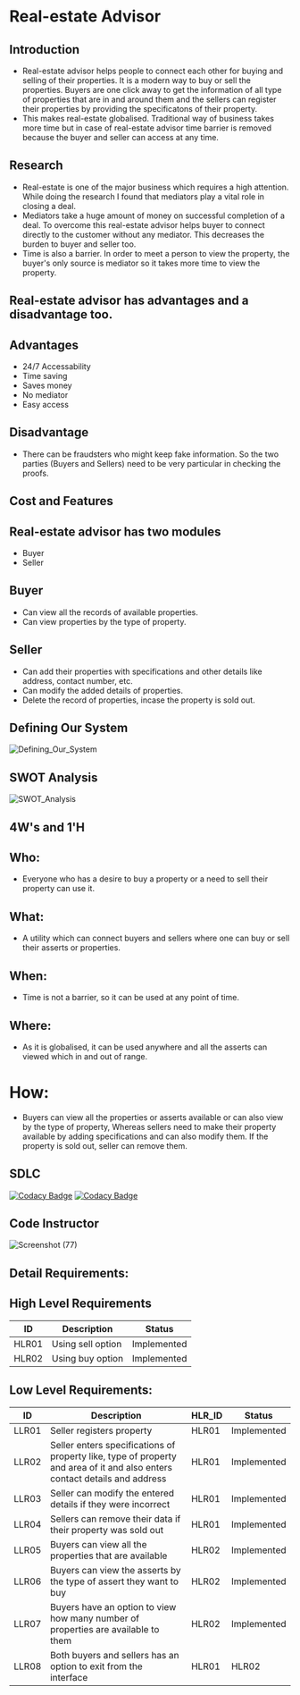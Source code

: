 # Real-estate Advisor

## Introduction 

* Real-estate advisor helps people to connect each other for buying and selling of their properties. It is a modern way to buy or sell the properties. Buyers are one click away to get the information of all type of properties that are in and around them and the sellers can register their properties by providing the specificatons of their property.
* This makes real-estate globalised. Traditional way of business takes more time but in case of real-estate advisor time barrier is removed because the buyer and seller can access at any time.

## Research

* Real-estate is one of the major business which requires a high attention. While doing the research I found that mediators play a vital role in closing a deal.
* Mediators take a huge amount of money on successful completion of a deal. To overcome this real-estate advisor helps buyer to connect directly to the customer without any mediator. This decreases the burden to buyer and seller too. 
* Time is also a barrier. In order to meet a person to view the property, the buyer's only source is mediator so it takes more time to view the property.

## Real-estate advisor has advantages and a disadvantage too.

## Advantages
* 24/7 Accessability
* Time saving
* Saves money
* No mediator
* Easy access

## Disadvantage
* There can be fraudsters who might keep fake information. So the two parties (Buyers and Sellers) need to be very particular in checking the proofs.

## Cost and Features
## Real-estate advisor has two modules

* Buyer
* Seller
## Buyer

* Can view all the records of available properties.
* Can view properties by the type of property.

## Seller

* Can add their properties with specifications and other details like address, contact number, etc.
* Can modify the added details of properties.
* Delete the record of properties, incase the property is sold out.

## Defining Our System
![Defining_Our_System](https://user-images.githubusercontent.com/62828197/153243416-66ab0fea-7825-4972-97cc-630b1e6241e0.jpg)

## SWOT Analysis
![SWOT_Analysis](https://user-images.githubusercontent.com/62828197/153243800-49494d9c-bdcf-47df-ac2a-727dc0ec42b0.jpg)

## 4W's and 1'H

## Who:

* Everyone who has a desire to buy a property or a need to sell their property can use it.

## What:

* A utility which can connect buyers and sellers where one can buy or sell their asserts or properties.

## When:

* Time is not a barrier, so it can be used at any point of time.

## Where:

* As it is globalised, it can be used anywhere and all the asserts can viewed which in and out of range.

# How:

* Buyers can view all the properties or asserts available or can also view by the type of property, Whereas sellers need to make their property available by adding specifications and can also modify them. If the property is sold out, seller can remove them.

## SDLC
[![Codacy Badge](https://app.codacy.com/project/badge/Grade/14ec34075e674a32a80a4dcb6a5481fa)](https://www.codacy.com/gh/yuthrick/M1_Real-Estate-Advisor_Util/dashboard?utm_source=github.com&amp;utm_medium=referral&amp;utm_content=yuthrick/M1_Real-Estate-Advisor_Util&amp;utm_campaign=Badge_Grade)
[![Codacy Badge](https://app.codacy.com/project/badge/Grade/14ec34075e674a32a80a4dcb6a5481fa)](https://www.codacy.com/gh/yuthrick/M1_Real-Estate-Advisor_Util/dashboard?utm_source=github.com&amp;utm_medium=referral&amp;utm_content=yuthrick/M1_Real-Estate-Advisor_Util&amp;utm_campaign=Badge_Grade)

## Code Instructor
![Screenshot (77)](https://user-images.githubusercontent.com/62828197/153440013-352733fe-c646-4b34-8fb1-e0e5e2a3c7ef.png)

## Detail Requirements:

## High Level Requirements

| ID | Description | Status |
| ---- | --------- | ----- |
| HLR01 |	Using sell option | Implemented |
| HLR02	| Using buy option | Implemented |

## Low Level Requirements:

| ID |	Description |	HLR_ID |	Status |
| --- | ----------------- | ----- | ------ |
| LLR01 |	Seller registers property |	HLR01 |	Implemented |
| LLR02 |	Seller enters specifications of property like, type of property and area of it and also enters contact details and address |	HLR01 |	Implemented |
| LLR03 |	Seller can modify the entered details if they were incorrect |	HLR01 |	Implemented |
| LLR04 |	Sellers can remove their data if their property was sold out |	HLR01 |	Implemented |
| LLR05 |	Buyers can view all the properties that are available | HLR02 |	Implemented |
| LLR06 |	Buyers can view the asserts by the type of assert they want to buy |	HLR02 |	Implemented |
| LLR07 |	Buyers have an option to view how many number of properties are available to them |	HLR02 |	Implemented |
| LLR08	| Both buyers and sellers has an option to exit from the interface |	HLR01 | HLR02 |	Implemented |

